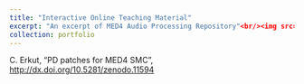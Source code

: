 ```yaml
---
title: "Interactive Online Teaching Material"
excerpt: "An excerpt of MED4 Audio Processing Repository"<br/><img src='/images/PORT_APPD.png'>"
collection: portfolio
---
```


C. Erkut, “PD patches for MED4 SMC”, http://dx.doi.org/10.5281/zenodo.11594 


